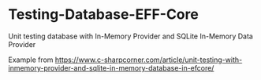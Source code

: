 # Testing-Database-EFF-Core
Unit testing database with In-Memory Provider and SQLite In-Memory Data Provider 

Example from 
https://www.c-sharpcorner.com/article/unit-testing-with-inmemory-provider-and-sqlite-in-memory-database-in-efcore/
